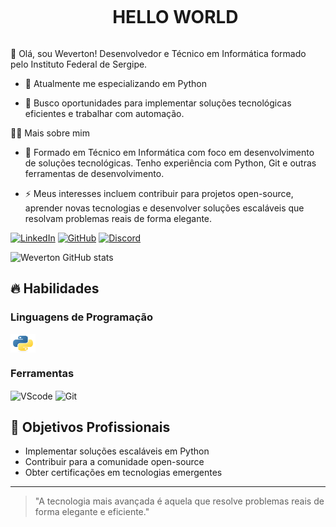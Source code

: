<!--título-->
<div id="user-content-toc">
  <ul align="center">
    <summary><h1 style="display: inline-block">HELLO WORLD</h1></summary>
</div>

<!-- Presentation -->
<p>
  👋 Olá, sou Weverton! Desenvolvedor e Técnico em Informática formado pelo Instituto Federal de Sergipe.

  - 🌱 Atualmente me especializando em Python

  - 🔭 Busco oportunidades para implementar soluções tecnológicas eficientes e trabalhar com automação.
</p>

<!-- Dropdown -->
  <summary>👨‍💻 Mais sobre mim</summary>

  - 💬 Formado em Técnico em Informática com foco em desenvolvimento de soluções tecnológicas. Tenho experiência com Python, Git e outras ferramentas de desenvolvimento.

  - ⚡ Meus interesses incluem contribuir para projetos open-source, aprender novas tecnologias e desenvolver soluções escaláveis que resolvam problemas reais de forma elegante.

<!-- Links -->
[![LinkedIn](https://img.shields.io/badge/LinkedIn-0077B5?style=for-the-badge&logo=linkedin&logoColor=white)](https://www.linkedin.com/in/wevertonnsantos/)
[![GitHub](https://img.shields.io/badge/GitHub-100000?style=for-the-badge&logo=github&logoColor=white)](https://github.com/Wever33)
[![Discord](https://img.shields.io/badge/Discord-7289DA?style=for-the-badge&logo=discord&logoColor=white)](https://discord.com/channels/@Wever/)

<!-- GithubStats -->
![Weverton GitHub stats](https://github-readme-stats.vercel.app/api?username=Wever33&show_icons=true&theme=github_dark)

## 🔥 Habilidades
<!-- Skills: Programming Languages -->
  <div style="flex-basis: 48%;">
    <h3>Linguagens de Programação</h3>
    <img align="center" alt="Python" height="30" width="40" src="https://raw.githubusercontent.com/devicons/devicon/master/icons/python/python-original.svg">
  </div>
  
  <!-- Skills: Tools & Frameworks -->
  <div style="flex-basis: 48%;">
    <h3>Ferramentas</h3>
    <img align="center" alt="VScode" height="30" width="40" src="https://cdn.jsdelivr.net/gh/devicons/devicon/icons/vscode/vscode-original.svg">
    <img align="center" alt="Git" height="30" width="40" src="https://cdn.jsdelivr.net/gh/devicons/devicon/icons/git/git-original.svg">
  </div>

## 🎯 Objetivos Profissionais
- Implementar soluções escaláveis em Python
- Contribuir para a comunidade open-source
- Obter certificações em tecnologias emergentes

---

> "A tecnologia mais avançada é aquela que resolve problemas reais de forma elegante e eficiente."
